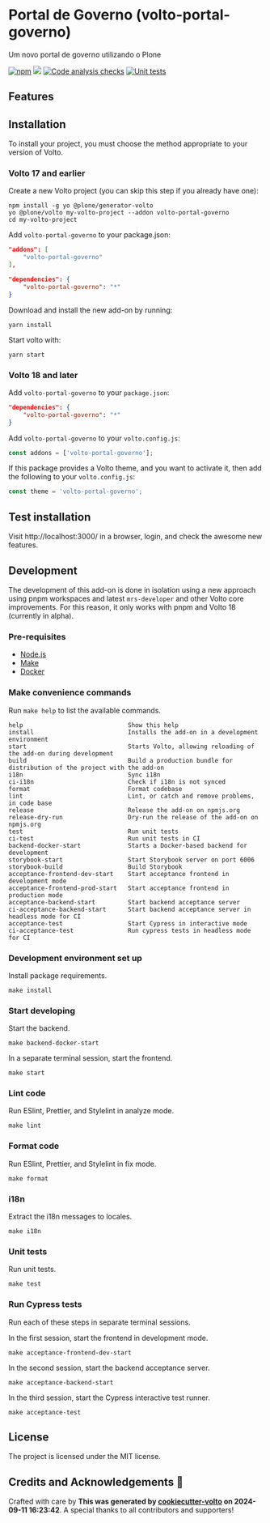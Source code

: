 # Portal de Governo (volto-portal-governo)

Um novo portal de governo utilizando o Plone

[![npm](https://img.shields.io/npm/v/volto-portal-governo)](https://www.npmjs.com/package/volto-portal-governo)
[![](https://img.shields.io/badge/-Storybook-ff4785?logo=Storybook&logoColor=white&style=flat-square)](https://fhabiana-machado.github.io/volto-portal-governo/)
[![Code analysis checks](https://github.com/fhabiana-machado/volto-portal-governo/actions/workflows/code.yml/badge.svg)](https://github.com/fhabiana-machado/volto-portal-governo/actions/workflows/code.yml)
[![Unit tests](https://github.com/fhabiana-machado/volto-portal-governo/actions/workflows/unit.yml/badge.svg)](https://github.com/fhabiana-machado/volto-portal-governo/actions/workflows/unit.yml)

## Features

<!-- List your awesome features here -->

## Installation

To install your project, you must choose the method appropriate to your version of Volto.


### Volto 17 and earlier

Create a new Volto project (you can skip this step if you already have one):

```
npm install -g yo @plone/generator-volto
yo @plone/volto my-volto-project --addon volto-portal-governo
cd my-volto-project
```

Add `volto-portal-governo` to your package.json:

```JSON
"addons": [
    "volto-portal-governo"
],

"dependencies": {
    "volto-portal-governo": "*"
}
```

Download and install the new add-on by running:

```
yarn install
```

Start volto with:

```
yarn start
```

### Volto 18 and later

Add `volto-portal-governo` to your `package.json`:

```json
"dependencies": {
    "volto-portal-governo": "*"
}
```

Add `volto-portal-governo` to your `volto.config.js`:

```javascript
const addons = ['volto-portal-governo'];
```

If this package provides a Volto theme, and you want to activate it, then add the following to your `volto.config.js`:

```javascript
const theme = 'volto-portal-governo';
```

## Test installation

Visit http://localhost:3000/ in a browser, login, and check the awesome new features.


## Development

The development of this add-on is done in isolation using a new approach using pnpm workspaces and latest `mrs-developer` and other Volto core improvements.
For this reason, it only works with pnpm and Volto 18 (currently in alpha).


### Pre-requisites

-   [Node.js](https://6.docs.plone.org/install/create-project.html#node-js)
-   [Make](https://6.docs.plone.org/install/create-project.html#make)
-   [Docker](https://6.docs.plone.org/install/create-project.html#docker)


### Make convenience commands

Run `make help` to list the available commands.

```text
help                             Show this help
install                          Installs the add-on in a development environment
start                            Starts Volto, allowing reloading of the add-on during development
build                            Build a production bundle for distribution of the project with the add-on
i18n                             Sync i18n
ci-i18n                          Check if i18n is not synced
format                           Format codebase
lint                             Lint, or catch and remove problems, in code base
release                          Release the add-on on npmjs.org
release-dry-run                  Dry-run the release of the add-on on npmjs.org
test                             Run unit tests
ci-test                          Run unit tests in CI
backend-docker-start             Starts a Docker-based backend for development
storybook-start                  Start Storybook server on port 6006
storybook-build                  Build Storybook
acceptance-frontend-dev-start    Start acceptance frontend in development mode
acceptance-frontend-prod-start   Start acceptance frontend in production mode
acceptance-backend-start         Start backend acceptance server
ci-acceptance-backend-start      Start backend acceptance server in headless mode for CI
acceptance-test                  Start Cypress in interactive mode
ci-acceptance-test               Run cypress tests in headless mode for CI
```

### Development environment set up

Install package requirements.

```shell
make install
```

### Start developing

Start the backend.

```shell
make backend-docker-start
```

In a separate terminal session, start the frontend.

```shell
make start
```

### Lint code

Run ESlint, Prettier, and Stylelint in analyze mode.

```shell
make lint
```

### Format code

Run ESlint, Prettier, and Stylelint in fix mode.

```shell
make format
```

### i18n

Extract the i18n messages to locales.

```shell
make i18n
```

### Unit tests

Run unit tests.

```shell
make test
```

### Run Cypress tests

Run each of these steps in separate terminal sessions.

In the first session, start the frontend in development mode.

```shell
make acceptance-frontend-dev-start
```

In the second session, start the backend acceptance server.

```shell
make acceptance-backend-start
```

In the third session, start the Cypress interactive test runner.

```shell
make acceptance-test
```

## License

The project is licensed under the MIT license.

## Credits and Acknowledgements 🙏

Crafted with care by **This was generated by [cookiecutter-volto](https://github.com/plone/cookiecutter-volto/frontend_addon) on 2024-09-11 16:23:42**. A special thanks to all contributors and supporters!
